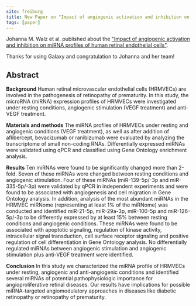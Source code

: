 ```yaml
---
site: freiburg
title: New Paper on "Impact of angiogenic activation and inhibition on miRNA profiles of human retinal endothelial cells."
tags: [paper]
---
```


Johanna M. Walz et al. published about the
["Impact of angiogenic activation and inhibition on miRNA profiles of human retinal endothelial cells"](https://www.sciencedirect.com/science/article/pii/S0014483518305037).

Thanks for using Galaxy and congratulation to Johanna and her team!

## Abstract

**Background** Human retinal microvascular endothelial cells (HRMVECs) are involved in the pathogenesis of
retinopathy of prematurity. In this study, the microRNA (miRNA) expression profiles of
HRMVECs were investigated under resting conditions, angiogenic stimulation (VEGF treatment) and anti-VEGF treatment.

**Materials and methods** The miRNA profiles of HRMVECs under resting and angiogenic conditions (VEGF treatment),
as well as after addition of aflibercept, bevacizumab or ranibizumab were evaluated by analyzing the transcriptome
of small non-coding RNAs. Differentially expressed miRNAs were validated using qPCR and classified using Gene Ontology enrichment analysis.

**Results** Ten miRNAs were found to be significantly changed more than 2-fold. Seven of these miRNAs were
changed between resting conditions and angiogenic stimulation. Four of these miRNAs (miR-139-5p/-3p and miR-335-5p/-3p) were validated by qPCR in independent experiments and 
were found to be associated with angiogenesis and cell migration in Gene Ontology analysis. In addition, analysis of the most abundant miRNAs in the HRMVEC miRNome (representing 
at least 1% of the miRNome) was conducted and identified miR-21-5p, miR-29a-3p, miR-100-5p and miR-126-5p/-3p to be differently expressed by at least 15% between resting 
conditions and angiogenic conditions. These miRNAs were found to be associated with apoptotic signaling, regulation of kinase activity, intracellular signal transduction, cell 
surface receptor signaling and positive regulation of cell differentiation in Gene Ontology analysis. No differentially regulated miRNAs between angiogenic stimulation and 
angiogenic stimulation plus anti-VEGF treatment were identified.

**Conclusion** In this study we characterized the miRNA profile of HRMVECs under resting, angiogenic and anti-angiogenic conditions and identified several miRNAs of potential 
pathophysiologic importance for angioproliferative retinal diseases. Our results have implications for possible miRNA-targeted angiomodulatory approaches in diseases like 
diabetic retinopathy or retinopathy of prematurity.
